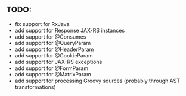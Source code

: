 TODO:
-----

* fix support for RxJava
* add support for Response JAX-RS instances
* add support for @Consumes
* add support for @QueryParam
* add support for @HeaderParam
* add support for @CookieParam
* add support for JAX-RS exceptions
* add support for @FormParam
* add support for @MatrixParam
* add support for processing Groovy sources (probably through AST transformations)